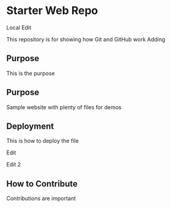 # Starter Web Repo

Local Edit

This repository is for showing how Git and GitHub work
Adding

## Purpose

This is the purpose

## Purpose

Sample website with plenty of files for demos

## Deployment

This is how to deploy the file

Edit

Edit 2

## How to Contribute

Contributions are important